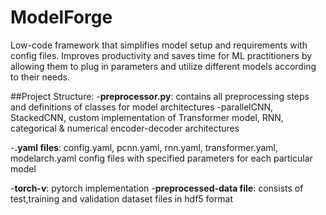 # ModelForge
Low-code framework that simplifies model setup and requirements with config files. Improves productivity and saves time for ML practitioners by allowing them to plug in parameters and utilize different models according to their needs.

##Project Structure:
-**preprocessor.py**: contains all preprocessing steps and definitions of classes for model architectures
-parallelCNN, StackedCNN, custom implementation of Transformer model, RNN, categorical & numerical encoder-decoder architectures

-**.yaml files**: config.yaml, pcnn.yaml, rnn.yaml, transformer.yaml, modelarch.yaml
config files with specified parameters for each particular model

-**torch-v**: pytorch implementation 
-**preprocessed-data file**: consists of test,training and validation dataset files in hdf5 format
